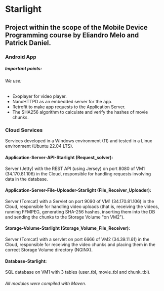 # Starlight

## Project within the scope of the Mobile Device Programming course by Eliandro Melo and Patrick Daniel.

### Android App
##### Important points:
###### We use:
- Exoplayer for video player.
- NanoHTTPD as an embedded server for the app.
- Retrofit to make app requests to the Application Server.
- The SHA256 algorithm to calculate and verify the hashes of movie chunks.

### Cloud Services

Services developed in a Windows environment (11) and tested in a Linux environment (Ubuntu 22.04 LTS).

#### Application-Server-API-Starlight (Request_solver):
Server (Jetty) with the REST API (using Jersey) on port 8080 of VM1 (34.170.81.106) in the Cloud, responsible for handling requests involving data in the database.

#### Application-Server-File-Uploader-Starlight (File_Receiver_Uploader):
Server (Tomcat) with a Servlet on port 9090 of VM1 (34.170.81.106) in the Cloud, responsible for handling video uploads (that is, receiving the videos, running FFMPEG, generating SHA-256 hashes, inserting them into the DB and sending the chunks to the Storage Volume "on VM2").

#### Storage-Volume-Starlight (Storage_Volume_File_Receiver):
Server (Tomcat) with a servlet on port 6666 of VM2 (34.39.11.61) in the Cloud, responsible for receiving the video chunks and placing them in the correct Storage Volume directory (NGINX).

#### Database-Starlight:
SQL database on VM1 with 3 tables (user_tbl, movie_tbl and chunk_tbl).

 
###### All modules were compiled with Maven.
